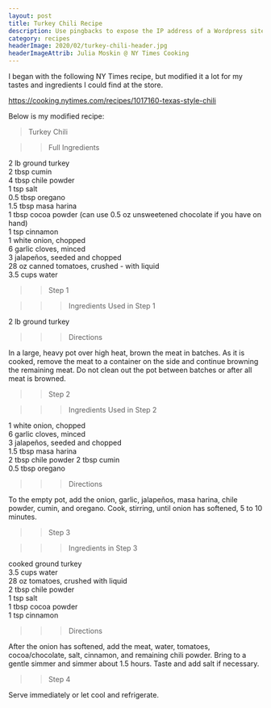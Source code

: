 ```yaml
---
layout: post
title: Turkey Chili Recipe
description: Use pingbacks to expose the IP address of a Wordpress site proxied by Cloudflare
category: recipes
headerImage: 2020/02/turkey-chili-header.jpg
headerImageAttrib: Julia Moskin @ NY Times Cooking
---
```


I began with the following NY Times recipe, but modified it a lot for my tastes
and ingredients I could find at the store.

https://cooking.nytimes.com/recipes/1017160-texas-style-chili

Below is my modified recipe:

> Turkey Chili


>> Full Ingredients

2 lb ground turkey  
2 tbsp cumin  
4 tbsp chile powder  
1 tsp salt  
0.5 tbsp oregano  
1.5 tbsp masa harina  
1 tbsp cocoa powder (can use 0.5 oz unsweetened chocolate if you have on hand)  
1 tsp cinnamon  
1 white onion, chopped  
6 garlic cloves, minced  
3 jalapeños, seeded and chopped  
28 oz canned tomatoes, crushed - with liquid  
3.5 cups water

>> Step 1

>>> Ingredients Used in Step 1

2 lb ground turkey

>>> Directions

In a large, heavy pot over high heat, brown the meat in batches. As it is cooked, remove the meat to a container on the side and continue browning the remaining meat. Do not clean out the pot between batches or after all meat is browned.

>> Step 2

>>> Ingredients Used in Step 2

1 white onion, chopped  
6 garlic cloves, minced  
3 jalapeños, seeded and chopped  
1.5 tbsp masa harina  
2 tbsp chile powder
2 tbsp cumin    
0.5 tbsp oregano

>>> Directions

To the empty pot, add the onion, garlic, jalapeños, masa harina, chile powder, cumin, and oregano. Cook, stirring, until onion has softened, 5 to 10 minutes.

>> Step 3

>>> Ingredients in Step 3

cooked ground turkey  
3.5 cups water  
28 oz tomatoes, crushed with liquid  
2 tbsp chile powder  
1 tsp salt  
1 tbsp cocoa powder  
1 tsp cinnamon

>>> Directions

After the onion has softened, add the meat, water, tomatoes, cocoa/chocolate, salt, cinnamon, and remaining chili powder. Bring to a gentle simmer and simmer about 1.5 hours. Taste and add salt if necessary.

>> Step 4

Serve immediately or let cool and refrigerate.
